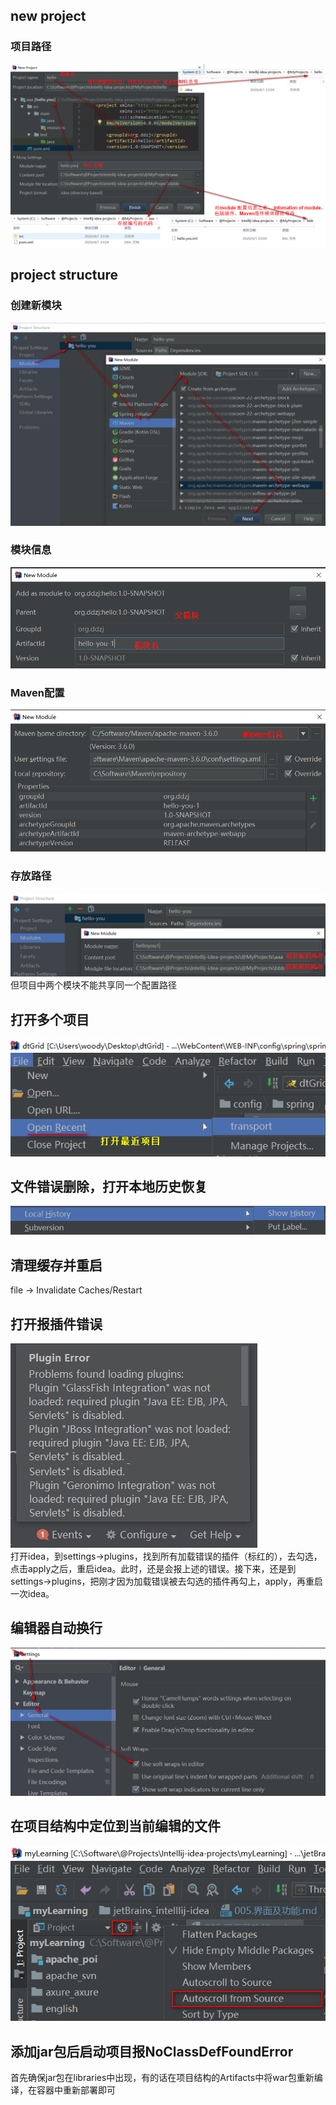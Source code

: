 ## new project
### 项目路径
![](./resources/项目路径1.png)

## project structure
### 创建新模块
![](./resources/创建新模块1.png)

### 模块信息
![](./resources/模块信息1.png)

### Maven配置
![](./resources/Maven配置1.png)

### 存放路径 
![](./resources/存放路径1.png)  
但项目中两个模块不能共享同一个配置路径  

## 打开多个项目
![](./resources/打开多个项目.png)  

## 文件错误删除，打开本地历史恢复
![](./resources/恢复历史文件.png)  

## 清理缓存并重启
file -> Invalidate Caches/Restart

## 打开报插件错误
![](./resources/打开报插件错误.png)   
打开idea，到settings->plugins，找到所有加载错误的插件（标红的），去勾选，点击apply之后，重启idea。此时，还是会报上述的错误。接下来，还是到settings->plugins，把刚才因为加载错误被去勾选的插件再勾上，apply，再重启一次idea。

## 编辑器自动换行
![](./resources/自动换行.jpg)

## 在项目结构中定位到当前编辑的文件
![](./resources/定位到当前编辑的文件.jpg)

## 添加jar包后启动项目报NoClassDefFoundError
首先确保jar包在libraries中出现，有的话在项目结构的Artifacts中将war包重新编译，在容器中重新部署即可  

